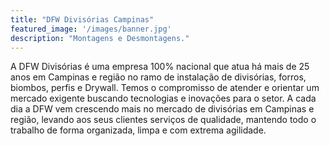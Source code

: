 ```yaml
---
title: "DFW Divisórias Campinas"
featured_image: '/images/banner.jpg'
description: "Montagens e Desmontagens."
---
```

A DFW Divisórias é uma empresa 100% nacional que atua há mais de 25 anos em Campinas e região no ramo de instalação de divisórias, forros, biombos, perfis e Drywall. Temos o compromisso de atender e orientar um mercado exigente buscando tecnologias e inovações para o setor. A cada dia a DFW vem crescendo mais no mercado de divisórias em Campinas e região, levando aos seus clientes serviços de qualidade, mantendo todo o trabalho de forma organizada, limpa e com extrema agilidade.